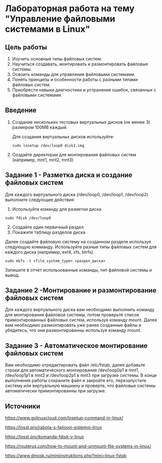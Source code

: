 # Лабораторная работа на тему "Управление файловыми системами в Linux"
## Цель работы
1. Изучить основные типы файловых систем.
2. Научиться создавать, монтировать и размонтировать файловые системы.
3. Освоить команды для управления файловыми системами.
4. Понять принципы и особенности работы с разными типами файловых систем.
5. Приобрести навыки диагностики и устранения ошибок, связанных с файловыми системами.
## Введение
1. Создание нескольких тестовых виртуальных дисков (не менее 3) размером 100MB каждый.
   
   Для создания виртуальных дисков используйте:
   
    ```
    sudo losetup /dev/loop0 disk1.img
    ```    
3. Создайте директории для монтирования файловых систем (например, mnt1, mnt2, mnt3)
## Задание 1 - Разметка диска и создание файловых систем
Для каждого виртуального диска (/dev/loop0, /dev/loop1, /dev/loop2) выполните следующие действия:
1. Используйте команду для разметки диска
  ```
sudo fdisk /dev/loop0
  ```
2. Создайте один первичный раздел
3. Покажите таблицу разделов диска

Далее создайте файловую систему на созданном разделе используя следующую комманду. Используйте разные типы файловых систем для каждого диска (например, ext4, xfs, btrfs).
 ```
sudo mkfs -t <file_system_type> <раздел_диска>
 ```
Запишите в отчет использованные команды, тип файловой системы и вывод.
## Задание 2 -Монтирование и размонтирование файловых систем
Для каждого виртуального диска вам необходимо выполнить команду для монтирования файловой системы, потом проверьте список примонтированных файловых систем, используя команду mount.
Далее вам необходимо размонтировать уже ранее созданные файлы и убедитесь, что они размонтированны используя команду mount.

## Задание 3 - Автоматическое монтирование файловых систем
Вам необходимо отредактировать файл /etc/fstab, далее добавьте строки для автоматического монтирования /dev/loop0p1 в mnt1, /dev/loop1p1 в mnt2 и /dev/loop2p1 в mnt3 при загрузке системы. В конце выполнения работы сохраните файл и закройте его, перезапустите систему или виртуальную машиину и проверте, что файловые системы автоматически примонтированны при загрузке.
## Источники
https://www.golinuxcloud.com/losetup-command-in-linux/ 

https://losst.pro/rabota-s-fajlovoj-sistemoj-linux

https://losst.pro/komanda-fdisk-v-linux

https://routerus.com/how-to-mount-and-unmount-file-systems-in-linux/

https://www.dmosk.ru/miniinstruktions.php?mini=linux-fstab
